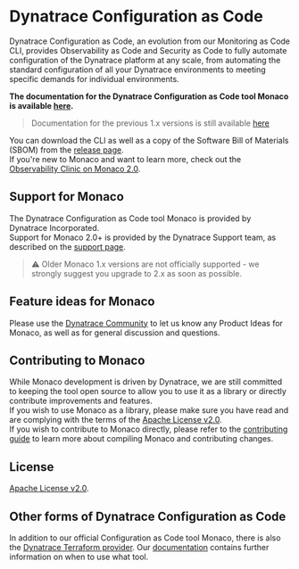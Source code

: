 # Dynatrace Configuration as Code

Dynatrace Configuration as Code, an evolution from our Monitoring as Code CLI, provides Observability as Code and Security as Code to fully automate configuration of the Dynatrace platform at any scale, 
from automating the standard configuration of all your Dynatrace environments to meeting specific demands for individual environments.

**The documentation for the Dynatrace Configuration as Code tool Monaco is available [here](https://www.dynatrace.com/support/help/shortlink/configuration-as-code).**

> Documentation for the previous 1.x versions is still available [here](https://dynatrace.github.io/dynatrace-configuration-as-code/)

You can download the CLI as well as a copy of the Software Bill of Materials (SBOM) from the [release page](https://github.com/Dynatrace/dynatrace-configuration-as-code/releases).\
If you're new to Monaco and want to learn more, check out the [Observability Clinic on Monaco 2.0](https://dt-url.net/monaco-observability-clinic).

## Support for Monaco

The Dynatrace Configuration as Code tool Monaco is provided by Dynatrace Incorporated. \
Support for Monaco 2.0+ is provided by the Dynatrace Support team, as described on the [support page](https://support.dynatrace.com/).

> ⚠️ Older Monaco 1.x versions are not officially supported - we strongly suggest you upgrade to 2.x as soon as possible.

## Feature ideas for Monaco

Please use the [Dynatrace Community](https://community.dynatrace.com/) to let us know any Product Ideas for Monaco, as well as for general discussion and questions.

## Contributing to Monaco

While Monaco development is driven by Dynatrace, we are still committed to keeping the tool open source to allow you to use it as a library or directly contribute improvements and features.\
If you wish to use Monaco as a library, please make sure you have read and are complying with the terms of the [Apache License v2.0](https://github.com/dynatrace/dynatrace-configuration-as-code/blob/main/LICENSE).\
If you wish to contribute to Monaco directly, please refer to the [contributing guide](./CONTRIBUTING.md) to learn more about compiling Monaco and contributing changes.

## License
[Apache License v2.0](https://github.com/dynatrace/dynatrace-configuration-as-code/blob/main/LICENSE).

## Other forms of Dynatrace Configuration as Code

In addition to our official Configuration as Code tool Monaco, there is also the [Dynatrace Terraform provider](https://github.com/dynatrace-oss/terraform-provider-dynatrace).
Our [documentation](https://www.dynatrace.com/support/help/manage/configuration-as-code) contains further information on when to use what tool.

 

